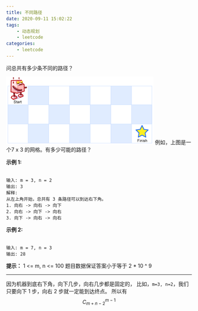 ```yaml
---
title: 不同路径
date: 2020-09-11 15:02:22
tags:
    - 动态规划
    - leetcode
categories:
    - leetcode
---
```


问总共有多少条不同的路径？
<!--more-->
![robot_maze](./不同路径/robot_maze.png)
例如，上图是一个7 x 3 的网格。有多少可能的路径？ 

**示例 1:**

```text

输入: m = 3, n = 2
输出: 3
解释:
从左上角开始，总共有 3 条路径可以到达右下角。
1. 向右 -> 向右 -> 向下
2. 向右 -> 向下 -> 向右
3. 向下 -> 向右 -> 向右

```

**示例 2:**

```text

输入: m = 7, n = 3
输出: 28

```

**提示：**
1 <= m, n <= 100
题目数据保证答案小于等于 2 * 10 ^ 9

---

因为机器到底右下角，向下几步，向右几步都是固定的，
比如，`m=3, n=2`，我们只要向下 1 步，向右 2 步就一定能到达终点。
所以有 $$ C_{m+n-2}^{m-1} $$

